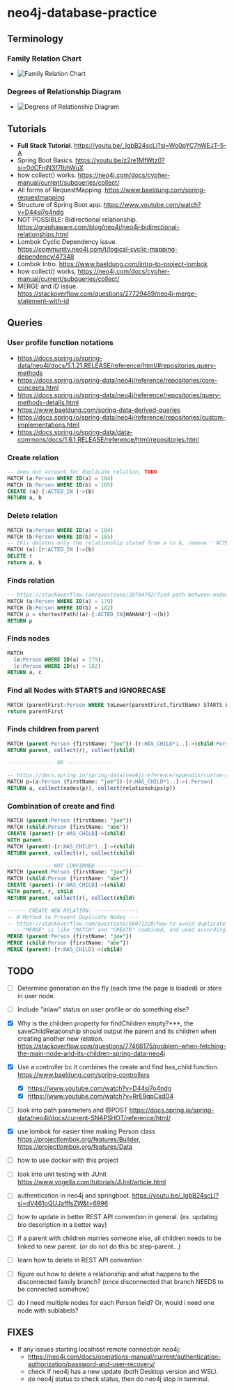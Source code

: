 # neo4j-database-practice

## Terminology

### Family Relation Chart
- ![Family Relation Chart](family-relation-chart.jpg)

### Degrees of Relationship Diagram
- ![Degrees of Relationship Diagram](degrees-of-relationship.png)

## Tutorials
- **Full Stack Tutorial**. https://youtu.be/_IgbB24scLI?si=Wo0pYC7hWEJT-5-A
- Spring Boot Basics. https://youtu.be/z2re1MfWtz0?si=0dCFnjN3f7IbhWuX
- how collect() works. https://neo4j.com/docs/cypher-manual/current/subqueries/collect/
- All forms of RequestMapping. https://www.baeldung.com/spring-requestmapping
- Structure of Spring Boot app. https://www.youtube.com/watch?v=D44si7o4ndg
- NOT POSSIBLE: Bidirectional relationship. https://graphaware.com/blog/neo4j/neo4j-bidirectional-relationships.html
- Lombok Cyclic Dependency issue. https://community.neo4j.com/t/logical-cyclic-mapping-dependency/47348
- Lombok Intro. https://www.baeldung.com/intro-to-project-lombok
-  how collect() works, https://neo4j.com/docs/cypher-manual/current/subqueries/collect/
-  MERGE and ID issue. https://stackoverflow.com/questions/27729489/neo4j-merge-statement-with-id



## Queries

### User profile function notations
- https://docs.spring.io/spring-data/neo4j/docs/5.1.21.RELEASE/reference/html/#repositories.query-methods
- https://docs.spring.io/spring-data/neo4j/reference/repositories/core-concepts.html
- https://docs.spring.io/spring-data/neo4j/reference/repositories/query-methods-details.html
- https://www.baeldung.com/spring-data-derived-queries
- https://docs.spring.io/spring-data/neo4j/reference/repositories/custom-implementations.html
- https://docs.spring.io/spring-data/data-commons/docs/1.6.1.RELEASE/reference/html/repositories.html

### Create relation
```sql
-- does not account for duplicate relation, TODO
MATCH (a:Person WHERE ID(a) = 184)
MATCH (b:Person WHERE ID(b) = 185)
CREATE (a)-[:ACTED_IN ]->(b)
RETURN a, b
```

### Delete relation
```sql
MATCH (a:Person WHERE ID(a) = 184)
MATCH (b:Person WHERE ID(b) = 185)
-- this deletes only the relationship stated from a to b, remove ':ACTED_IN' to remove any relation.
MATCH (a)-[r:ACTED_IN ]->(b)
DELETE r
return a, b
```
### Finds relation

```sql
-- https://stackoverflow.com/questions/20704782/find-path-between-nodes-through-cypher
MATCH (a:Person WHERE ID(a) = 179)
MATCH (b:Person WHERE ID(b) = 182)
MATCH p = shortestPath((a)-[:ACTED_IN|HAHAHA*]->(b))
RETURN p
```

### Finds nodes

```sql
MATCH
  (a:Person WHERE ID(a) = 179),
  (c:Person WHERE ID(c) = 182)
RETURN a, c
```

### Find all Nodes with STARTS and IGNORECASE
```sql
MATCH (parentFirst:Person WHERE toLower(parentFirst.firstName) STARTS WITH toLower("jo")) 
return parentFirst
```

### Finds children from parent
```sql
MATCH (parent:Person {firstName: "joe"})-[r:HAS_CHILD*1..]->(child:Person)
RETURN parent, collect(r), collect(child)

--------------- OR ---------------

-- https://docs.spring.io/spring-data/neo4j/reference/appendix/custom-queries.html#custom-queries.for-relationships.long-paths
MATCH p=(a:Person {firstName: "joe"})-[r:HAS_CHILD*1..]->(:Person)
RETURN a, collect(nodes(p)), collect(relationships(p))
```

### Combination of create and find
```sql
MATCH (parent:Person {firstName: "joe"})
MATCH (child:Person {firstName: "abe"})
CREATE (parent)-[r:HAS_CHILD]->(child)
WITH parent
MATCH (parent)-[r:HAS_CHILD*1..]->(child)
RETURN parent, collect(r), collect(child)

-------------- NOT CONFIRMED -------------- 
MATCH (parent:Person {firstName: "joe"}) 
MATCH (child:Person {firstName: "abe"})  
CREATE (parent)-[r:HAS_CHILD]->(child)
WITH parent, r, child
RETURN parent, collect(r), collect(child)

------ CREATE NEW RELATION: --------------
-- A Method to Prevent Duplicate Nodes ---
-- https://stackoverflow.com/questions/56071228/how-to-avoid-duplicate-node
  -- "MERGE" is like "MATCH" and "CREATE" combined, and used accordingly based on the situation.
MERGE (parent:Person {firstName: "joe"})
MERGE (child:Person {firstName: "abe"})
MERGE (parent)-[r:HAS_CHILD]->(child) 
```


## TODO
- [ ] Determine generation on the fly (each time the page is loaded) or store in user node.
- [ ] Include "inlaw" status on user profile or do something else?
- [x] Why is the children property for findChildren empty?***, the saveChildRelationship should output the parent and its children when creating another new relation. https://stackoverflow.com/questions/77466175/problem-when-fetching-the-main-node-and-its-children-spring-data-neo4j
- [x] Use a controller bc it combines the create and find has_child function. https://www.baeldung.com/spring-controllers
  - [x] https://www.youtube.com/watch?v=D44si7o4ndg
  - [x] https://www.youtube.com/watch?v=RrE9qpCxdD4
- [ ] look into path parameters and @POST https://docs.spring.io/spring-data/neo4j/docs/current-SNAPSHOT/reference/html/
- [x] use lombok for easier time making Person class https://projectlombok.org/features/Builder, https://projectlombok.org/features/Data
- [ ] how to use docker with this project
- [ ] look into unit testing with JUnit https://www.vogella.com/tutorials/JUnit/article.html
- [ ] authentication in neo4j and springboot. https://youtu.be/_IgbB24scLI?si=dV461oQUJafffsZW&t=6996
- [ ] how to update in better REST API convention in general. (ex. updating bio description in a better way)
- [ ] If a parent with children marries someone else, all children needs to be linked to new parent. (or do not do this bc step-parent...) 
- [ ] learn how to delete in REST API convention
- [ ] figure out how to delete a relationship and what happens to the disconnected family branch? (once disconnected that branch NEEDS to be connected somehow)
- [ ] do I need multiple nodes for each Person field? Or, would i need one node with sublabels?


## FIXES
- If any issues starting localhost remote connection neo4j:
  - https://neo4j.com/docs/operations-manual/current/authentication-authorization/password-and-user-recovery/
  - check if neo4j has a new update (both Desktop version and WSL).
  - do neo4j status to check status, then do neo4j stop in terminal. 